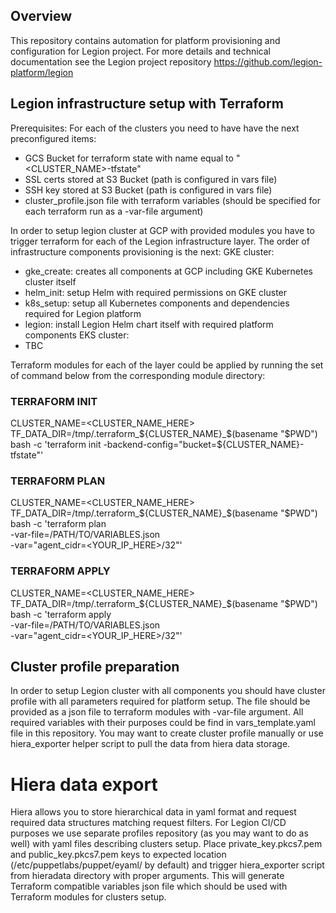 
## Overview
This repository contains automation for platform provisioning and configuration for Legion project.
For more details and technical documentation see the Legion project repository https://github.com/legion-platform/legion


## Legion infrastructure setup with Terraform
Prerequisites:
 For each of the clusters you need to have have the next preconfigured items:
 - GCS Bucket for terraform state with name equal to "<CLUSTER_NAME>-tfstate"
 - SSL certs stored at S3 Bucket (path is configured in vars file)
 - SSH key stored at S3 Bucket (path is configured in vars file)
 - cluster_profile.json file with terraform variables (should be specified for each terraform run as a -var-file argument)

In order to setup legion cluster at GCP with provided modules you have to trigger terraform for each of the Legion infrastructure layer.
The order of infrastructure components provisioning is the next:
GKE cluster:
 - gke_create: creates all components at GCP including GKE Kubernetes cluster itself
 - helm_init: setup Helm with required permissions on GKE cluster
 - k8s_setup: setup all Kubernetes components and dependencies required for Legion platform
 - legion: install Legion Helm chart itself with required platform components
EKS cluster:
 - TBC

Terraform modules for each of the layer could be applied by running the set of command below from the corresponding module directory:
### TERRAFORM INIT
CLUSTER_NAME=<CLUSTER_NAME_HERE> TF_DATA_DIR=/tmp/.terraform_${CLUSTER_NAME}_$(basename "$PWD") bash -c  'terraform init -backend-config="bucket=${CLUSTER_NAME}-tfstate"'
### TERRAFORM PLAN
CLUSTER_NAME=<CLUSTER_NAME_HERE> TF_DATA_DIR=/tmp/.terraform_${CLUSTER_NAME}_$(basename "$PWD") bash -c  'terraform plan \
-var-file=/PATH/TO/VARIABLES.json \
-var="agent_cidr=<YOUR_IP_HERE>/32"'
### TERRAFORM APPLY
CLUSTER_NAME=<CLUSTER_NAME_HERE> TF_DATA_DIR=/tmp/.terraform_${CLUSTER_NAME}_$(basename "$PWD") bash -c  'terraform apply \
-var-file=/PATH/TO/VARIABLES.json \
-var="agent_cidr=<YOUR_IP_HERE>/32"'


## Cluster profile preparation
In order to setup Legion cluster with all components you should have cluster profile with all parameters required for platform setup.
The file should be provided as a json file to terraform modules with -var-file argument. All required variables with their purposes 
could be find in vars_template.yaml file in this repository. 
You may want to create cluster profile manually or use hiera_exporter helper script to pull the data from hiera data storage.

# Hiera data export
Hiera allows you to store hierarchical data in yaml format and request required data structures matching request filters.
For Legion CI/CD purposes we use separate profiles repository (as you may want to do as well) with yaml files describing clusters setup.
Place private_key.pkcs7.pem and public_key.pkcs7.pem keys to expected location (/etc/puppetlabs/puppet/eyaml/ by default) and trigger hiera_exporter script from hieradata directory with proper arguments.
This will generate Terraform compatible variables json file which should be used with Terraform modules for clusters setup.
